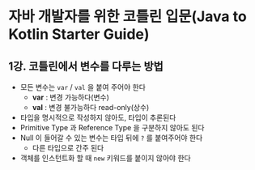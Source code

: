 # 자바 개발자를 위한 코틀린 입문(Java to Kotlin Starter Guide)

## 1강. 코틀린에서 변수를 다루는 방법
- 모든 변수는 `var` / `val` 을 붙여 주어야 한다
  - **var** : 변경 가능하다(변수)
  - **val** : 변경 불가능하다 read-only(상수)
- 타입을 명시적으로 작성하지 않아도, 타입이 추론된다
- Primitive Type 과 Reference Type 을 구분하지 않아도 된다
- Null 이 들어갈 수 있는 변수는 타입 뒤에 `?` 를 붙여주어야 한다
  - 다른 타입으로 간주 된다
- 객체를 인스턴트화 할 때 `new` 키워드를 붙이지 않아야 한다
